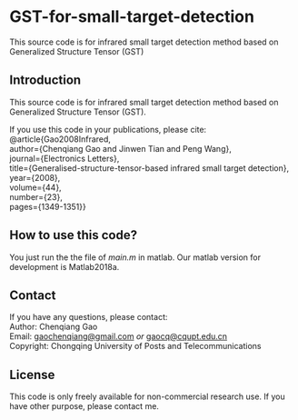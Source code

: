 # GST-for-small-target-detection
This source code is for infrared small target detection method based on  Generalized Structure Tensor (GST)
## Introduction

This source code  is for infrared small target detection method based on  Generalized Structure Tensor (GST).

If you use this code in your publications, please cite:   
@article{Gao2008Infrared,   
author={Chenqiang Gao and Jinwen Tian and Peng Wang},    
journal={Electronics Letters},   
title={Generalised-structure-tensor-based infrared small target detection},   
year={2008},   
volume={44},   
number={23},   
pages={1349-1351}}  
 
## How to use this code?
You just run the the file of *main.m* in matlab. Our matlab version for development is Matlab2018a. 

## Contact
If you have any questions, please contact:  
Author: Chenqiang Gao  
Email: gaochenqiang@gmail.com *or* gaocq@cqupt.edu.cn  
Copyright: Chongqing University of Posts and Telecommunications  
## License
This code is only freely available for non-commercial research use. If you have other purpose, please contact me.